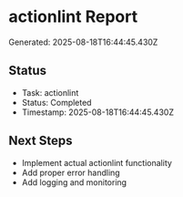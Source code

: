 # actionlint Report

Generated: 2025-08-18T16:44:45.430Z

## Status
- Task: actionlint
- Status: Completed
- Timestamp: 2025-08-18T16:44:45.430Z

## Next Steps
- Implement actual actionlint functionality
- Add proper error handling
- Add logging and monitoring
